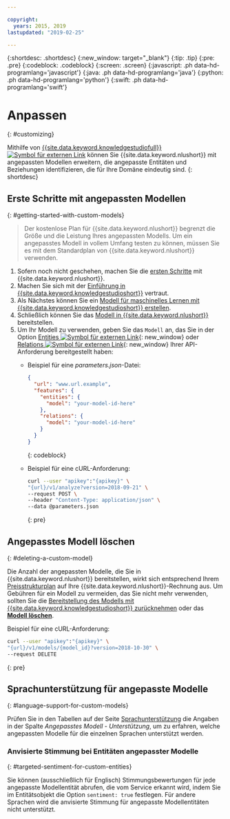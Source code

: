```yaml
---

copyright:
  years: 2015, 2019
lastupdated: "2019-02-25"

---
```


{:shortdesc: .shortdesc}
{:new_window: target="_blank"}
{:tip: .tip}
{:pre: .pre}
{:codeblock: .codeblock}
{:screen: .screen}
{:javascript: .ph data-hd-programlang='javascript'}
{:java: .ph data-hd-programlang='java'}
{:python: .ph data-hd-programlang='python'}
{:swift: .ph data-hd-programlang='swift'}

# Anpassen
{: #customizing}

Mithilfe von [{{site.data.keyword.knowledgestudiofull}} ![Symbol für externen Link](../../icons/launch-glyph.svg "Symbol für externen Link")](https://ibm.biz/watsonknowledgestudio) können Sie
{{site.data.keyword.nlushort}} mit angepassten Modellen erweitern, die angepasste Entitäten und Beziehungen identifizieren, die für Ihre Domäne eindeutig sind.
{: shortdesc}

## Erste Schritte mit angepassten Modellen
{: #getting-started-with-custom-models}

> Der kostenlose Plan für {{site.data.keyword.nlushort}} begrenzt die Größe und die Leistung Ihres angepassten Modells. Um ein angepasstes Modell in vollem Umfang testen zu können, müssen Sie es mit dem Standardplan von {{site.data.keyword.nlushort}} verwenden.

1. Sofern noch nicht geschehen, machen Sie die [ersten Schritte](/docs/services/natural-language-understanding?topic=natural-language-understanding-getting-started) mit {{site.data.keyword.nlushort}}.
2. Machen Sie sich mit der [Einführung in {{site.data.keyword.knowledgestudioshort}}](/docs/services/watson-knowledge-studio?topic=watson-knowledge-studio-wks_tutintro#wks_tutintro) vertraut.
3. Als Nächstes können Sie ein [Modell für maschinelles Lernen mit {{site.data.keyword.knowledgestudioshort}} erstellen](/docs/services/watson-knowledge-studio?topic=watson-knowledge-studio-wks_tutml_intro#wks_tutml_intro).
4. Schließlich können Sie das [Modell in {{site.data.keyword.nlushort}}](/docs/services/watson-knowledge-studio?topic=watson-knowledge-studio-publish-ml#wks_manlu) bereitstellen.
5. Um Ihr Modell zu verwenden, geben Sie das `Modell` an, das Sie in der Option [Entities ![Symbol für externen Link](../../icons/launch-glyph.svg "Symbol für externen Link")](https://{DomainName}/apidocs/natural-language-understanding#entities){: new_window} oder [Relations ![Symbol für externen Link](../../icons/launch-glyph.svg "Symbol für externen Link")](https://{DomainName}/apidocs/natural-language-understanding#relations){: new_window} Ihrer API-Anforderung bereitgestellt haben:
    - Beispiel für eine *parameters.json*-Datei:

        ```json
        {
          "url": "www.url.example",
          "features": {
            "entities": {
              "model": "your-model-id-here"
            },
            "relations": {
              "model": "your-model-id-here"
            }
          }
        }
        ```
        {: codeblock}

    - Beispiel für eine cURL-Anforderung:

        ```bash
        curl --user "apikey":"{apikey}" \
        "{url}/v1/analyze?version=2018-09-21" \
        --request POST \
        --header "Content-Type: application/json" \
        --data @parameters.json
        ```
        {: pre}

## Angepasstes Modell löschen
{: #deleting-a-custom-model}

Die Anzahl der angepassten Modelle, die Sie in {{site.data.keyword.nlushort}} bereitstellen, wirkt sich entsprechend Ihrem [Preisstrukturplan](https://www.ibm.com/cloud/watson-natural-language-understanding/pricing) auf Ihre {{site.data.keyword.nlushort}}-Rechnung aus. Um Gebühren für ein Modell zu vermeiden, das Sie nicht mehr verwenden, sollten Sie die [Bereitstellung des Modells mit {{site.data.keyword.knowledgestudioshort}} zurücknehmen](/docs/services/watson-knowledge-studio?topic=watson-knowledge-studio-publish-ml#undeploy-view-model) oder das **[Modell löschen](https://{DomainName}/apidocs/natural-language-understanding#delete-model)**. 

Beispiel für eine cURL-Anforderung:

```bash
curl --user "apikey":"{apikey}" \
"{url}/v1/models/{model_id}?version=2018-10-30" \
--request DELETE
```
{: pre}


## Sprachunterstützung für angepasste Modelle
{: #language-support-for-custom-models}

Prüfen Sie in den Tabellen auf der Seite [Sprachunterstützung](/docs/services/natural-language-understanding?topic=natural-language-understanding-language-support) die Angaben in der Spalte *Angepasstes Modell - Unterstützung*, um zu erfahren, welche angepassten Modelle für die einzelnen Sprachen unterstützt werden. 

### Anvisierte Stimmung bei Entitäten angepasster Modelle
{: #targeted-sentiment-for-custom-entities}

Sie können (ausschließlich für Englisch) Stimmungsbewertungen für jede angepasste Modellentität abrufen, die vom Service erkannt wird, indem Sie im Entitätsobjekt die Option `sentiment: true` festlegen. Für andere Sprachen wird die anvisierte Stimmung für angepasste Modellentitäten nicht unterstützt. 
